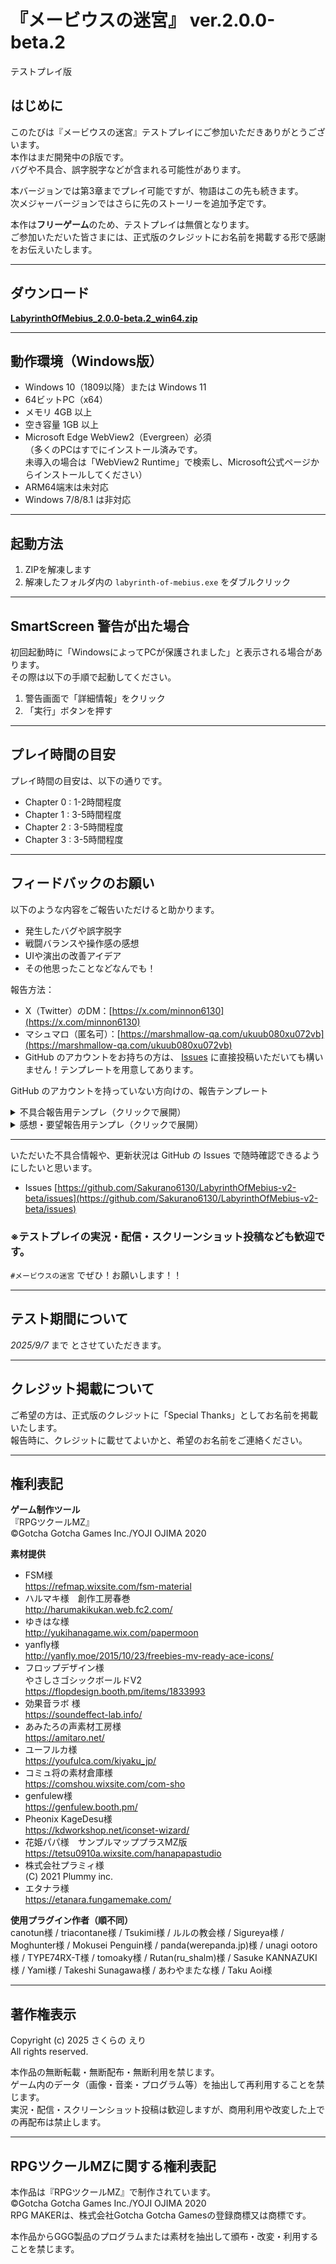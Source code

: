 # 『メービウスの迷宮』 ver.2.0.0-beta.2  
テストプレイ版

## はじめに
このたびは『メービウスの迷宮』テストプレイにご参加いただきありがとうございます。  
本作はまだ開発中のβ版です。  
バグや不具合、誤字脱字などが含まれる可能性があります。  

本バージョンでは第3章までプレイ可能ですが、物語はこの先も続きます。  
次メジャーバージョンではさらに先のストーリーを追加予定です。

本作は**フリーゲーム**のため、テストプレイは無償となります。  
ご参加いただいた皆さまには、正式版のクレジットにお名前を掲載する形で感謝をお伝えいたします。

---

## ダウンロード
[**LabyrinthOfMebius_2.0.0-beta.2_win64.zip**](https://github.com/Sakurano6130/LabyrinthOfMebius-v2-beta/releases/download/v2.0.0-beta.2/LabyrinthOfMebius_2.0.0-beta.2_win64.zip)

---

## 動作環境（Windows版）
- Windows 10（1809以降）または Windows 11
- 64ビットPC（x64）
- メモリ 4GB 以上
- 空き容量 1GB 以上
- Microsoft Edge WebView2（Evergreen）必須  
  （多くのPCはすでにインストール済みです。  
   未導入の場合は「WebView2 Runtime」で検索し、Microsoft公式ページからインストールしてください）
- ARM64端末は未対応
- Windows 7/8/8.1 は非対応

---

## 起動方法
1. ZIPを解凍します
2. 解凍したフォルダ内の `labyrinth-of-mebius.exe` をダブルクリック

---

## SmartScreen 警告が出た場合
初回起動時に「WindowsによってPCが保護されました」と表示される場合があります。  
その際は以下の手順で起動してください。

1. 警告画面で「詳細情報」をクリック
2. 「実行」ボタンを押す

---

## プレイ時間の目安
プレイ時間の目安は、以下の通りです。
 - Chapter 0 : 1-2時間程度
 - Chapter 1 : 3-5時間程度
 - Chapter 2 : 3-5時間程度
 - Chapter 3 : 3-5時間程度

---

## フィードバックのお願い
以下のような内容をご報告いただけると助かります。

- 発生したバグや誤字脱字
- 戦闘バランスや操作感の感想
- UIや演出の改善アイデア
- その他思ったことなどなんでも！

報告方法：
- X（Twitter）のDM：[https://x.com/minnon6130](https://x.com/minnon6130)
- マシュマロ（匿名可）：[https://marshmallow-qa.com/ukuub080xu072vb](https://marshmallow-qa.com/ukuub080xu072vb)
- GitHub のアカウントをお持ちの方は、 [Issues](https://github.com/Sakurano6130/LabyrinthOfMebius-v2-beta/issues) に直接投稿いただいても構いません！テンプレートを用意してあります。

GitHub のアカウントを持っていない方向けの、報告テンプレート


<details>
<summary>不具合報告用テンプレ（クリックで展開）</summary>

```
【バージョン】
（例：2.0.0-beta.2）

【発生した問題】
（何が起きたかを詳しく）

【再現手順】
（例：Chapter○○で、○○の街に行ったあとに、○○に戻るとエラーになる）

【プレイ環境】わかる範囲で大丈夫です
（例：Windows 11 / メモリ 8GB / GeForce GTX 1650）

【スクリーンショットや動画】
（あれば添付）

```

</details>


<details>
<summary>感想・要望報告用テンプレ（クリックで展開）</summary>

```
【バージョン】
（例：2.0.0-beta.2）

【プレイした感想】
（面白かったところや気に入った部分）

【改善してほしい点・要望】
（気になったことや改善案）

【好きなキャラクター】
（理由もあれば）

【その他コメント】
（自由記入）

```

</details>

---

いただいた不具合情報や、更新状況は GitHub の Issues で随時確認できるようにしたいと思います。
- Issues [https://github.com/Sakurano6130/LabyrinthOfMebius-v2-beta/issues](https://github.com/Sakurano6130/LabyrinthOfMebius-v2-beta/issues)

### ※テストプレイの実況・配信・スクリーンショット投稿なども歓迎です。
`#メービウスの迷宮` でぜひ！お願いします！！

---

## テスト期間について
*2025/9/7* まで とさせていただきます。

---

## クレジット掲載について
ご希望の方は、正式版のクレジットに「Special Thanks」としてお名前を掲載いたします。  
報告時に、クレジットに載せてよいかと、希望のお名前をご連絡ください。

---

## 権利表記
**ゲーム制作ツール**  
『RPGツクールMZ』  
©Gotcha Gotcha Games Inc./YOJI OJIMA 2020

**素材提供**  
- FSM様  
  https://refmap.wixsite.com/fsm-material
- ハルマキ様　創作工房春巻  
  http://harumakikukan.web.fc2.com/
- ゆきはな様  
  http://yukihanagame.wix.com/papermoon
- yanfly様  
  http://yanfly.moe/2015/10/23/freebies-mv-ready-ace-icons/
- フロップデザイン様  
  やさしさゴシックボールドV2  
  https://flopdesign.booth.pm/items/1833993
- 効果音ラボ 様  
  https://soundeffect-lab.info/
- あみたろの声素材工房様  
  https://amitaro.net/
- ユーフルカ様  
  https://youfulca.com/kiyaku_jp/
- コミュ将の素材倉庫様  
  https://comshou.wixsite.com/com-sho
- genfulew様  
  https://genfulew.booth.pm/
- Pheonix KageDesu様  
  https://kdworkshop.net/iconset-wizard/
- 花姫パパ様　サンプルマッププラスMZ版  
  https://tetsu0910a.wixsite.com/hanapapastudio
- 株式会社プラミィ様  
  (C) 2021 Plummy inc.
- エタナラ様  
  https://etanara.fungamemake.com/

**使用プラグイン作者（順不同）**  
canotun様 / triacontane様 / Tsukimi様 / ルルの教会様 / Sigureya様 / Moghunter様 / Mokusei Penguin様 / panda(werepanda.jp)様 / unagi ootoro様 / TYPE74RX-T様 / tomoaky様 / Rutan(ru_shalm)様 / Sasuke KANNAZUKI様 / Yami様 / Takeshi Sunagawa様 / あわやまたな様 / Taku Aoi様

---

## 著作権表示
Copyright (c) 2025 さくらの えり  
All rights reserved.

本作品の無断転載・無断配布・無断利用を禁じます。  
ゲーム内のデータ（画像・音楽・プログラム等）を抽出して再利用することを禁じます。  
実況・配信・スクリーンショット投稿は歓迎しますが、商用利用や改変した上での再配布は禁止します。

---

## RPGツクールMZに関する権利表記
本作品は『RPGツクールMZ』で制作されています。  
©Gotcha Gotcha Games Inc./YOJI OJIMA 2020  
RPG MAKERは、株式会社Gotcha Gotcha Gamesの登録商標又は商標です。  

本作品からGGG製品のプログラムまたは素材を抽出して頒布・改変・利用することを禁じます。
